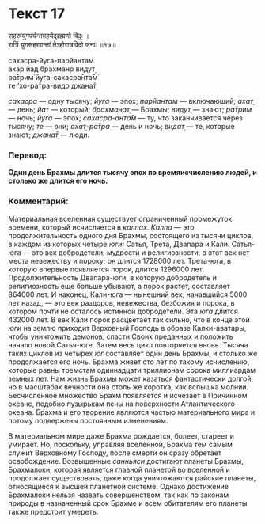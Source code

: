 # Текст 17

सहस्रयुगपर्यन्तमहर्यद्ब्रह्मणो विदुः ।  
रात्रिं युगसहस्रान्तां तेऽहोरात्रविदो जनाः ॥१७॥

сахасра-йуга-парйантам  
ахар йад брахман̣о видут̣  
ра̄трим̇ йуга-сахасра̄нта̄м̇  
те ’хо-ра̄тра-видо джана̄т̣

_сахасра_ — одну тысячу; _йуга_ — эпох; _парйантам_ — включающий; _ахат̣_ — день; _йат_ — который; _брахман̣ат̣_ — Брахмы; _видут̣_ — знают; _ра̄трим_ — ночь; _йуга_ — эпох; _сахасра-анта̄м_ — ту, что заканчивается через тысячу; _те_ — они; _ахат̣-ра̄тра_ — день и ночь; _видат̣_ — те, которые знают; _джана̄т̣_ — люди.

### Перевод:

**Один день Брахмы длится тысячу эпох по времяисчислению людей, и столько же длится его ночь.**

### Комментарий:

Материальная вселенная существует ограниченный промежуток времени, который исчисляется в _калпах._ _Калпа_ — это продолжительность одного дня Брахмы, состоящего из тысячи циклов, в каждом из которых четыре _юги:_ Сатья, Трета, Двапара и Кали. Сатья-юга — это век добродетели, мудрости и религиозности, в этот век нет места невежеству и пороку; он длится 1728000 лет. Трета-юга, в которую впервые появляется порок, длится 1296000 лет. Продолжительность Двапара-юги, в которую добродетель и религиозность еще больше убывают, а порок растет, составляет 864000 лет. И наконец, Кали-юга — нынешний век, начавшийся 5000 лет назад, — это век раздоров, невежества, безбожия и порока, в котором почти не осталось истинной добродетели. Эта _юга_ длится 432000 лет. В век Кали порок расцветает так сильно, что в конце этой _юги_ на землю приходит Верховный Господь в образе Калки-аватары, чтобы уничтожить демонов, спасти Своих преданных и положить начало новой Сатья-юге. Затем весь цикл повторяется вновь. Тысяча таких циклов из четырех _юг_ составляет один день Брахмы, и столько же продолжается его ночь. Брахма живет сто лет по такому исчислению, которые равны тремстам одиннадцати триллионам сорока миллиардам земных лет. Нам жизнь Брахмы может казаться фантастически долгой, но в масштабах вечности она столь же коротка, как вспышка молнии. Бесчисленное множество Брахм появляется и исчезает в Причинном океане, подобно пузырькам пены на поверхности Атлантического океана. Брахма и его творение являются частью материального мира и потому подвержены постоянным изменениям.

В материальном мире даже Брахма рождается, болеет, стареет и умирает. Но, поскольку, управляя вселенной, Брахма тем самым служит Верховному Господу, после смерти он сразу обретает освобождение. Возвышенные _санньяси_ достигают планеты Брахмы, Брахмалоки, которая является главной планетой во вселенной и продолжает существовать, даже когда уничтожаются райские планеты, относящиеся к высшей планетной системе. Однако достижение Брахмалоки нельзя назвать совершенством, так как по законам природы в назначенный срок Брахме и всем обитателям его планеты также предстоит умереть.